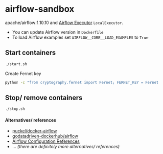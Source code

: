 # airflow-sandbox
apache/airflow:1.10.10 
and [Airflow Executor](https://airflow.apache.org/docs/stable/executor/index.html) `LocalExecutor`.
- You can update Airflow version in `Dockerfile`
- To load Airflow examples set `AIRFLOW__CORE__LOAD_EXAMPLES` to `True`

## Start containers
```sh
./start.sh
```

Create Fernet key
```sh
python -c "from cryptography.fernet import Fernet; FERNET_KEY = Fernet.generate_key().decode(); print(FERNET_KEY)"
```

## Stop/ remove containers
```sh
./stop.sh
```

#### Alternatives/ references
- [puckel/docker-airflow](https://github.com/puckel/docker-airflow)
- [godatadriven-dockerhub/airflow](https://github.com/godatadriven-dockerhub/airflow)
- [Airflow Configuration References](https://airflow.apache.org/docs/stable/configurations-ref.html)
- ... _(there are definitely more alternatives/ references)_
